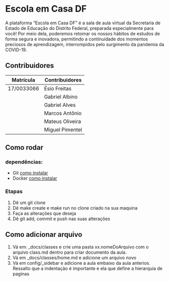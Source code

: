 # Escola em Casa DF

A plataforma “Escola em Casa DF” é a sala de aula virtual da Secretaria de Estado de Educação do Distrito Federal, preparada especialmente para você! Por meio dela, poderemos retomar os nossos hábitos de estudos de forma segura e inovadora, permitindo a continuidade dos momentos preciosos de aprendizagem, interrompidos pelo surgimento da pandemia da COVID-19.

## Contribuidores

| Matrícula  | Contribuidores  |
| ---------- | --------------- |
| 17/0033066 | Ésio Freitas    |
|            | Gabriel Albino  |
|            | Gabriel Alves   |
|            | Marcos Antônio  |
|            | Mateus Oliveira |
|            | Miguel Pimentel |

## Como rodar

### dependências:

- Git [como instalar](https://git-scm.com/book/en/v2/Getting-Started-Installing-Git)
- Docker [como instalar](https://docs.docker.com/get-docker/)

### Etapas

1. Dê um git clone
2. Dê make create e make run no clone criado na sua maquina
3. Faça as alterações que deseja
4. Dê git add, commit e push nas suas alterações

## Como adicionar arquivo

1.  Vá em: \_docs/classes e crie uma pasta xx.nomeDoArquivo com o arquivo class.md dentro para criar documento da aula.
2.  Vá em \_docs/classes/home.md e adicione um arquivo novo
3.  Vá em config/\_sidebar e adicione a aula embaixo da aula anterios. Ressalto que a indentação é importante e ela que define a hierarquia de paginas
